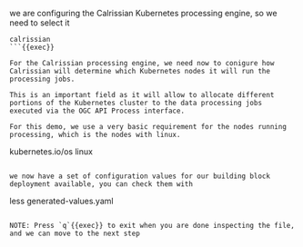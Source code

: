 we are configuring the Calrissian Kubernetes processing engine, so we need to select it

```
calrissian
```{{exec}}

For the Calrissian processing engine, we need now to conigure how Calrissian will determine which Kubernetes nodes it will run the processing jobs.

This is an important field as it will allow to allocate different portions of the Kubernetes cluster to the data processing jobs executed via the OGC API Process interface.

For this demo, we use a very basic requirement for the nodes running processing, which is the nodes with linux.

```
kubernetes.io/os
linux
```{{exec}}

we now have a set of configuration values for our building block deployment available, you can check them with

```
less generated-values.yaml
```{{exec}}

NOTE: Press `q`{{exec}} to exit when you are done inspecting the file, and we can move to the next step
